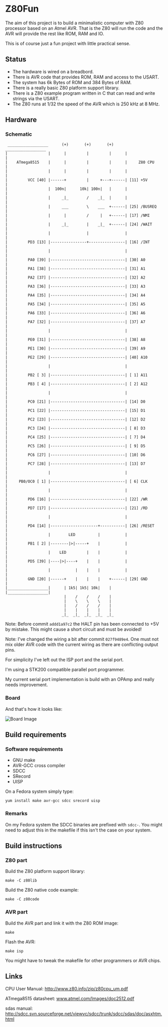 # Z80Fun

The aim of this project is to build a minimalistic computer with Z80
processor based on an Atmel AVR. That is the Z80 will run the code and
the AVR will provide the rest like ROM, RAM and IO.

This is of course just a fun project with little practical sense.

## Status

* The hardware is wired on a breadbord.
* There is AVR code that provides ROM, RAM and access to the USART.
* The system has 6k Bytes of ROM and 384 Bytes of RAM.
* There is a really basic Z80 platform support library.
* There is a Z80 example program written in C that can read and write strings via the USART.
* The Z80 runs at 1/32 the speed of the AVR which is 250 kHz at 8 MHz.

## Hardware

### Schematic

```
 __________________      (+)       (+)       (+)      __________________                      
|                  |      |         |         |      |                  |
|    ATmega8515    |      |         |         |      |     Z80 CPU      |
|                  |      |         |         |      |                  |
|         VCC [40] |------+         |     +---+------| [11] +5V         |
|                  |  100n|      10k| 100n|   |      |                  |
|                  |     _|_        /    _|_  |      |                  |
|                  |     ___        \    ___  +------| [25] /BUSREQ     |
|                  |      |         /     |   +------| [17] /NMI        |
|                  |     _|_        |    _|_  +------| [24] /WAIT       |
|                  |                |                |                  |
|         PD3 [13] |----------------+----------------| [16] /INT        |
|                  |                                 |                  |
|         PA0 [39] |---------------------------------| [30] A0          |
|         PA1 [38] |---------------------------------| [31] A1          |
|         PA2 [37] |---------------------------------| [32] A2          |
|         PA3 [36] |---------------------------------| [33] A3          |
|         PA4 [35] |---------------------------------| [34] A4          |
|         PA5 [34] |---------------------------------| [35] A5          |
|         PA6 [33] |---------------------------------| [36] A6          |
|         PA7 [32] |---------------------------------| [37] A7          |
|                  |                                 |                  |
|         PE0 [31] |---------------------------------| [38] A8          |
|         PE1 [30] |---------------------------------| [39] A9          |
|         PE2 [29] |---------------------------------| [40] A10         |
|                  |                                 |                  |
|         PB2 [ 3] |---------------------------------| [ 1] A11         |
|         PB3 [ 4] |---------------------------------| [ 2] A12         |
|                  |                                 |                  |
|         PC0 [21] |---------------------------------| [14] D0          |
|         PC1 [22] |---------------------------------| [15] D1          |
|         PC2 [23] |---------------------------------| [12] D2          |
|         PC3 [24] |---------------------------------| [ 8] D3          |
|         PC4 [25] |---------------------------------| [ 7] D4          |
|         PC5 [26] |---------------------------------| [ 9] D5          |
|         PC6 [27] |---------------------------------| [10] D6          |
|         PC7 [28] |---------------------------------| [13] D7          |
|                  |                                 |                  |
|     PB0/OC0 [ 1] |---------------------------------| [ 6] CLK         |
|                  |                                 |                  |
|         PD6 [16] |---------------------------------| [22] /WR         |
|         PD7 [17] |---------------------------------| [21] /RD         |
|                  |                                 |                  |
|         PD4 [14] |---------------------+-----------| [26] /RESET      |
|                  |        LED          |           |                  |
|         PB1 [ 2] |--------|>|-----+    |           |                  |
|                  |    LED         |    |           |                  |
|         PD5 [39] |----|>|----+    |    |           |                  |
|                  |           |    |    |           |                  |
|         GND [20] |------+    |    |    |    +------| [29] GND         |
|__________________|      | 1k5| 1k5| 10k|    |      |__________________|
                          |    /    /    /    |
                          |    \    \    \    |
                          |    /    /    /    |
                          |    |    |    |    |
                         _|_  _|_  _|_  _|_  _|_
```

Note: Before commit `addd1a97c2` the HALT pin has been connected to +5V by
mistake. This might cause a short circuit and must be avoided!

Note: I've changed the wiring a bit after commit `027f9489e4`. One must not mix
older AVR code with the current wiring as there are conflicting output pins.

For simplicity I've left out the ISP port and the serial port.

I'm using a STK200 compatible parallel port programmer.

My current serial port implementation is build with an OPAmp
and really needs improvement.

### Board

And that's how it looks like:

![Board Image](../../raw/boardimage/board.jpg)

## Build requirements

### Software requirements

* GNU make
* AVR-GCC cross compiler
* SDCC
* SRecord
* UISP

On a Fedora system simply type:
```
yum install make avr-gcc sdcc srecord uisp
```

### Remarks

On my Fedora system the SDCC binaries are prefixed with `sdcc-`. You might need
to adjust this in the makefile if this isn't the case on your system.

## Build instructions

### Z80 part

Build the Z80 platform support library:
```
make -C z80lib
```

Build the Z80 native code example:
```
make -C z80code
```

### AVR part

Build the AVR part and link it with the Z80 ROM image:
```
make
```

Flash the AVR:
```
make isp
```

You might have to tweak the makefile for other programmers or AVR chips.

## Links

CPU User Manual: http://www.z80.info/zip/z80cpu_um.pdf

ATmega8515 datasheet: www.atmel.com/Images/doc2512.pdf

sdas manual: http://sdcc.svn.sourceforge.net/viewvc/sdcc/trunk/sdcc/sdas/doc/asxhtm.html
